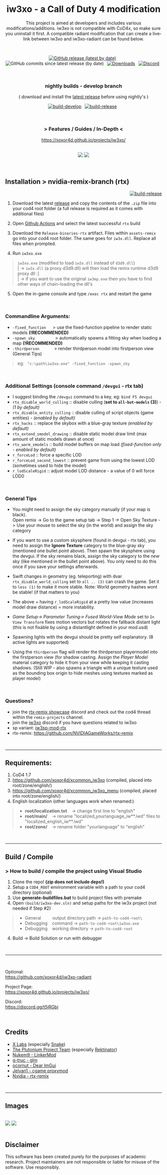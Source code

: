 
<h1 align="center">iw3xo - a Call of Duty 4 modification</h3>

<p align="center">
This project is aimed at developers and includes various modifications/additions.  
iw3xo is not compatible with CoD4x, so make sure you uninstall it first.  
A compatible radiant modification that can create a live-link between iw3xo and iw3xo-radiant can be found below.
</p>

<br>
<div align="center" markdown="1">

[![GitHub release (latest by date)](https://img.shields.io/github/v/release/xoxor4d/iw3xo-dev?color=%2368BC71&logo=github)](https://github.com/xoxor4d/iw3xo-dev/releases)&ensp;
![GitHub commits since latest release (by date)](https://img.shields.io/github/commits-since/xoxor4d/iw3xo-dev/latest/develop?logo=github)&ensp;
[![Downloads](https://img.shields.io/github/downloads/xoxor4d/iw3xo-dev/total?logo=github&label=total-downloads)](https://github.com/xoxor4d/iw3xo-dev/releases)&ensp;
[![Discord](https://img.shields.io/discord/677574256678141973?label=Discord&logo=discord&logoColor=%23FFFF&)](https://discord.gg/t5jRGbj)&ensp;

<br>

### nightly builds - develop branch
( download and install the [latest release](https://github.com/xoxor4d/iw3xo-dev/releases) before using nightly's )

[![build-develop](https://img.shields.io/github/actions/workflow/status/xoxor4d/iw3xo-dev/build-debug.yml?branch=develop&label=nightly-debug&logo=github)](https://nightly.link/xoxor4d/iw3xo-dev/workflows/build-debug/develop/Debug%20binaries.zip)&ensp;
[![build-release](https://img.shields.io/github/actions/workflow/status/xoxor4d/iw3xo-dev/build-release.yml?branch=develop&label=nightly-release&logo=github)](https://nightly.link/xoxor4d/iw3xo-dev/workflows/build-release/develop/Release%20binaries.zip)&ensp;

<br>

### > Features / Guides / In-Depth <
https://xoxor4d.github.io/projects/iw3xo/

</div>

<br>

<div align="center">
	<img src="https://github.com/xoxor4d/iw3xo-dev/assets/45299104/4cb3fd26-1a58-468f-9c60-49b2aba63235"/>
	<img src="https://github.com/xoxor4d/iw3xo-dev/assets/45299104/d921ead4-c86e-4385-8be3-dedb0302c690"/>
</div>

<br>
<br>

## Installation > nvidia-remix-branch (rtx) 

<div align="right" markdown="1">

[![build-release](https://img.shields.io/github/actions/workflow/status/xoxor4d/iw3xo-dev/build-rtx-release.yml?branch=rtx&label=nightly-rtx&logo=github)](https://nightly.link/xoxor4d/iw3xo-dev/workflows/build-rtx-release/rtx/Release-binaries-rtx.zip)
</div>

1. Download the latest [release](https://github.com/xoxor4d/iw3xo-dev/releases) and copy the contents of the `.zip` file into your cod4 root folder (a full release is required as it comes with additional files)

2. Open [Github Actions](https://github.com/xoxor4d/iw3xo-dev/actions) and select the latest successful `rtx` build 

3. Download the `Release-binaries-rtx` artifact. Files within `assets-remix` go into your cod4 root folder. The same goes for `iw3x.dll`. Replace all files when prompted. 

4. Run `iw3xo.exe`
> `iw3xo.exe` (modified to load `iw3x.dll` instead of `d3d9.dll`)  
> | -> `iw3x.dll` (a proxy d3d9.dll) will then load the remix runtime d3d9 proxy dll :]  
> | -> if you want to use the original `iw3mp.exe` then you have to find other ways of chain-loading the dll's 

5. Open the in-game console and type `/exec rtx` and restart the game

<br>

### Commandline Arguments:
  - `-fixed_function` &emsp; > use the fixed-function pipeline to render static models __(!RECOMMENDED)__
  - `-spawn_sky` &emsp; &emsp; &ensp; &ensp; &nbsp;> automatically spawns a fitting sky when loading a map __(!RECOMMENDED)__
  - `-thirdperson` &ensp; &ensp; &ensp; &ensp; > render thirdperson model into firstperson view (General Tips)
> eg: &ensp;`"c:\path\iw3xo.exe" -fixed_function -spawn_sky` 

<br>

### Additional Settings (console command `/devgui` - __rtx__ tab)
- I suggest binding the `/devgui` command to a key, eg: `bind F5 devgui`
- `rtx_disable_world_culling` :: disable culling (__set to `all-but-models` (3)__) - _(1 by default)_
- `rtx_disable_entity_culling` :: disable culling of script objects (game entities) - _(enabled by default)_
- `rtx_hacks` :: replace the skybox with a blue-gray texture _(enabled by default)_
- `rtx_extend_smodel_drawing` :: disable static model draw limit (max amount of static models drawn at once)
- `rtx_warm_smodels` :: build model buffers on map load _(fixed-function only - enabled by default)_
- `r_forceLod` :: force a specific LOD
- `r_forceLod_second_lowest` :: prevent game from using the lowest LOD (sometimes used to hide the model)
- `r_lodScaleRigid` :: adjust model LOD distance - a value of 0 will force LOD0


<br>

### General Tips

- You might need to assign the sky category manually (if your map is black).   
Open remix -> Go to the game setup tab -> Step 1 -> Open Sky Texture -> Use your mouse to select the sky (in the world) and assign the sky category

- If you want to use a custom skysphere (found in devgui - rtx tab), you need to assign the __Ignore Texture__ category to the blue-gray sky (mentioned one bullet point above). Then spawn the skysphere using the devgui. If the sky remains black, assign the sky category to the _new_ sky (like mentioned in the bullet point above). You only need to do this once if you save your settings afterwards.

- Swift changes in geometry (eg. teleporting) with dvar `rtx_disable_world_culling` set to `all .. (3)` can crash the game.
  Set it to `less (1)` to make it more stable. Note: World geometry hashes wont be stable! (if that matters to you)

- The above + having `r_lodScaleRigid` at a pretty low value (increases model draw distance) = more instability.

- _Game Setup-> Parameter Tuning-> Fused World-View Mode_ set to `In View Transform` fixes motion vectors but rotates the fallback distant light (this is not fixable by using a distantlight defined in your mod.usd)

- Spawning lights with the devgui should be pretty self explanatory. (8 active lights are supported)

- Using the `thirdperson` flag will render the thirdperson playermodel into the firstperson view (for shadow casting. Assign the _Player Model_ material category to hide it from your view while keeping it casting shadows. (Still WIP - also spawns a triangle with a unique texture used as the bounding box origin to hide meshes using textures marked as player model)

<br>

### Questions? 
- join the [rtx-remix showcase](https://discord.gg/j6sh7JD3v9) discord and check out the cod4 thread within the `remix-projects` channel.
- join the [iw3xo](https://discord.gg/t5jRGbj) discord if you have questions related to iw3xo
- sp variant: [iw3sp-mod-rtx](https://github.com/xoxor4d/iw3sp-mod-rtx) 
- rtx-remix: https://github.com/NVIDIAGameWorks/rtx-remix  

<br>

___
## Requirements:

1. CoD4 1.7
2. https://github.com/xoxor4d/xcommon_iw3xo (compiled, placed into root/zone/english/)
3. https://github.com/xoxor4d/xcommon_iw3xo_menu (compiled, placed into root/zone/english/)
4. English localization (other languages work when renamed:)
> - __root/localization.txt__ &ensp; -> change first line to "english"
> - __root/main/__ &ensp; -> rename "localized_yourlanguage_iw**.iwd" files to "localized_english_iw**.iwd"
> - __root/zone/__ &ensp; -> rename folder "yourlanguage" to "english"

<br>

___
## Build / Compile

### > How to build / compile the project using Visual Studio
1. Clone the repo! __(zip does not include deps!)__
2. Setup a `COD4_ROOT` environment variable with a path to your cod4 directory (optional)
2. Use __generate-buildfiles.bat__ to build project files with premake
3. Open `(build/iw3xo-dev.sln)` and setup paths for the iw3x project (not needed if Step #2)
> - General &ensp; &ensp; &ensp; output directory path -> `path-to-cod4-root\`
> - Debugging &ensp; command -> `path-to-cod4-root\iw3xo.exe`
> - Debugging &ensp; working directory -> `path-to-cod4-root`
4. Build -> Build Solution or run with debugger

<br>

___

<br>

Optional:  
https://github.com/xoxor4d/iw3xo-radiant

Project Page:  
https://xoxor4d.github.io/projects/iw3xo/

Discord:  
https://discord.gg/t5jRGbj

<br>

## Credits
- [X Labs](https://github.com/XLabsProject) (especially [Snake](https://github.com/momo5502))
- [The Plutonium Project Team](https://plutonium.pw/) (especially [Rektinator](https://github.com/RektInator))
- [Nukem9 - LinkerMod](https://github.com/Nukem9/LinkerMod)
- [g-truc - glm](https://github.com/g-truc/glm/)
- [ocornut - Dear ImGui](https://github.com/ocornut/imgui)
- [Jelvan1 - cgame proxymod](https://github.com/Jelvan1/cgame_proxymod)
- [Nvidia - rtx-remix](https://github.com/NVIDIAGameWorks/rtx-remix)

<br>

___
## Images

<br>

<img src="https://github.com/xoxor4d/iw3xo-dev/assets/45299104/8fca51c8-3642-4ddf-84d9-9324e7798093"/>
<img src="https://github.com/xoxor4d/iw3xo-dev/assets/45299104/edf972dc-0a63-4d3d-8bfb-4987c3dc6115"/>

<br>
<br>

## Disclaimer
This software has been created purely for the purposes of academic research. Project maintainers are not responsible or liable for misuse of the software. Use responsibly.
